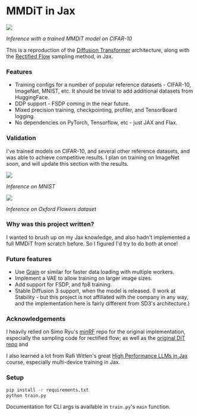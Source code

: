 # MMDiT in Jax

![](../resources/cifar10_result.gif)

_Inference with a trained MMDiT model on CIFAR-10_

This is a reproduction of the [Diffusion Transformer](https://arxiv.org/abs/2212.09748) architecture, along with the [Rectified Flow](https://arxiv.org/abs/2209.03003) sampling method, in Jax. 

### Features

- Training configs for a number of popular reference datasets - CIFAR-10, ImageNet, MNIST, etc. It should be trivial to add additional datasets from HuggingFace.
- DDP support - FSDP coming in the near future.
- Mixed precision training, checkpointing, profiler, and TensorBoard logging.
- No dependencies on PyTorch, Tensorflow, etc - just JAX and Flax.

### Validation

I've trained models on CIFAR-10, and several other reference datasets, and was able to achieve competitive results. I plan on training on ImageNet soon, and will update this section with the results.

![](../resources/mnist_result.gif)

_Inference on MNIST_

![](../resources/flowers_result.gif)

_Inference on Oxford Flowers dataset_

### Why was this project written?

I wanted to brush up on my Jax knowledge, and also hadn't implemented a full MMDiT from scratch before. So I figured I'd try to do both at once!

### Future features

- Use [Grain](https://github.com/google/grain) or similar for faster data loading with multiple workers.
- Implement a VAE to allow training on larger image sizes.
- Add support for FSDP, and fp8 training.
- Stable Diffusion 3 support, when the model is released. (I work at Stability - but this project is not affiliated with the company in any way, and the implementation here is fairly different from SD3's architecture.)


### Acknowledgements

I heavily relied on Simo Ryu's [minRF](https://github.com/cloneofsimo/minRF) repo for the original implementation, especially the sampling code for rectified flow; as well as the [original DiT repo](https://github.com/facebookresearch/DiT) and 

I also learned a lot from Rafi Witten's great [High Performance LLMs in Jax](https://github.com/rwitten/HighPerfLLMs2024) course, especially multi-device training in Jax.

### Setup

```bash
pip install -r requirements.txt
python train.py
```

Documentation for CLI args is available in `train.py`'s `main` function.